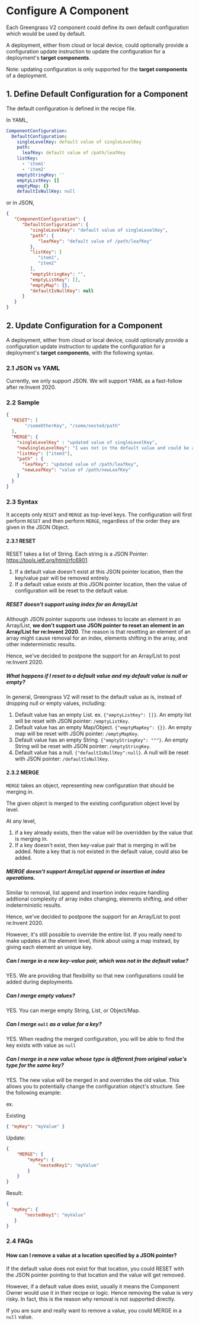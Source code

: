 # Configure A Component
Each Greengrass V2 component could define its own default configuration which would be used by default.

A deployment, either from cloud or local device, could optionally provide a configuration update instruction to update
the configuration for a deployment's **target components**.

Note: updating configuration is only supported for the **target components** of a deployment.

## 1. Define Default Configuration for a Component
The default configuration is defined in the recipe file.

In YAML, 
```yaml
ComponentConfiguration:
  DefaultConfiguration:
    singleLevelKey: default value of singleLevelKey
    path:
      leafKey: default value of /path/leafKey
    listKey:
      - 'item1'
      - 'item2'
    emptyStringKey: ''
    emptyListKey: []
    emptyMap: {}
    defaultIsNullKey: null
```

or in JSON,
```json
{
   "ComponentConfiguration": {
      "DefaultConfiguration": {
         "singleLevelKey": "default value of singleLevelKey",
         "path": {
            "leafKey": "default value of /path/leafKey"
         },
         "listKey": [
            "item1",
            "item2"
         ],
         "emptyStringKey": "",
         "emptyListKey": [],
         "emptyMap": {},
         "defaultIsNullKey": null
      }
   }
}
```

## 2. Update Configuration for a Component
A deployment, either from cloud or local device, could optionally provide a configuration update instruction to update
the configuration for a deployment's **target components**, with the following syntax.


### 2.1 JSON vs YAML
Currently, we only support JSON. We will support YAML as a fast-follow after re:Invent 2020.

### 2.2 Sample
```json
{
  "RESET": [
       "/someOtherKey", "/some/nested/path"
  ],
  "MERGE": {
    "singleLevelKey" : "updated value of singleLevelKey",
    "newSingleLevelKey": "I was not in the default value and could be added.",
    "listKey": ["item3"],
    "path" : {
      "leafKey": "updated value of /path/leafKey",
      "newLeafKey": "value of /path/newLeafKey"
    }
  }
}
```
### 2.3 Syntax
It accepts only `RESET` and `MERGE` as top-level keys. The configuration will first perform `RESET` and then perform `MERGE`,
regardless of the order they are given in the JSON Object.

#### 2.3.1 RESET
RESET takes a list of String.
Each string is a JSON Pointer: https://tools.ietf.org/html/rfc6901.

1. If a default value doesn't exist at this JSON pointer location, then the key/value pair will be removed entirely. 
1. If a default value exists at this JSON pointer location, then the value of configuration will be reset to the default value.

##### RESET doesn't support using index for an Array/List
Although JSON pointer supports use indexes to locate an element in an Array/List, **we don't support use
JSON pointer to reset an element in an Array/List for re:Invent 2020**. The reason is that resetting an element of an array
might cause removal for an index, elements shifting in the array, and other indeterministic results. 

Hence, we've decided to postpone the support for an Array/List to post re:Invent 2020.

##### What happens if I reset to a default value and my default value is null or empty?
    
In general, Greengrass V2 will reset to the default value as is, instead of dropping null or empty values, including:

1. Default value has an empty List. ex. `{"emptyListKey": []}`. An empty list will be reset with JSON pointer: `/emptyListKey`.
1. Default value has an empty Map/Object. `{"emptyMapKey": {}}`. An empty map will be reset with JSON pointer: `/emptyMapKey`.
1. Default value has an empty String. `{"emptyStringKey": """}`. An empty String will be reset with JSON pointer: `/emptyStringKey`.
1. Default value has a null. `{"defaultIsNullKey":null}`. A null will be reset with JSON pointer: `/defaultIsNullKey`.

#### 2.3.2 MERGE
`MERGE` takes an object, representing new configuration that should be merging in.

The given object is merged to the existing configuration object level by level. 

At any level,
1. if a key already exists, then the value will be overridden by the value that is merging in.
2. If a key doesn't exist, then key-value pair that is merging in will be added. Note a key that is not existed in the default value,
could also be added.

##### MERGE doesn't support Array/List append or insertion at index operations.
Similar to removal, list append and insertion index require handling addtional complexity of array index changing, elements
shifting, and other indeterministic results.

Hence, we've decided to postpone the support for an Array/List to post re:Invent 2020.

However, it's still possible to override the entire list.
If you really need to make updates at the element level, think about using a map instead, by giving each element an unique key.

##### Can I merge in a new key-value pair, which was not in the default value?
YES. We are providing that flexibility so that new configurations could be added during deployments.

##### Can I merge empty values?
YES. You can merge empty String, List, or Object/Map.

##### Can I merge `null` as a value for a key?
YES. When reading the merged configuration, you will be able to find the key exists with value as `null` 

##### Can I merge in a new value whose type is different from original value's type for the same key?
YES. The new value will be merged in and overrides the old value.
This allows you to potentially change the configuration object's structure. See the following example:

ex.

Existing 
```json
{ "myKey": "myValue" }
```

Update:
```json
{
    "MERGE": {
        "myKey": {
            "nestedKey1": "myValue"
        }
    }
}
```

Result:
```json
{ 
  "myKey": {
       "nestedKey1": "myValue"
   }
}
```

### 2.4 FAQs
#### How can I remove a value at a location specified by a JSON pointer?

If the default value does not exist for that location, you could RESET with the JSON pointer pointing to that location
and the value will get removed.

However, if a default value does exist, usually it means the Component Owner would use it in their recipe or logic.
Hence removing the value is very risky. In fact, this is the reason why removal is not supported directly.

If you are sure and really want to remove a value, you could MERGE in a `null` value.